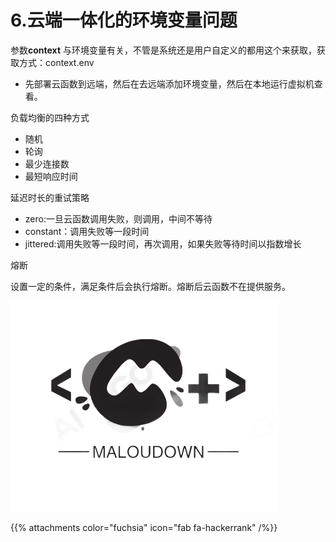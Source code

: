 # 6.云端一体化的环境变量问题

参数**context** 与环境变量有关，不管是系统还是用户自定义的都用这个来获取，获取方式：context.env

- 先部署云函数到远端，然后在去远端添加环境变量，然后在本地运行虚拟机查看。

负载均衡的四种方式

- 随机
- 轮询
- 最少连接数
- 最短响应时间

延迟时长的重试策略

- zero:一旦云函数调用失败，则调用，中间不等待
- constant：调用失败等一段时间
- jittered:调用失败等一段时间，再次调用，如果失败等待时间以指数增长

熔断

设置一定的条件，满足条件后会执行熔断。熔断后云函数不在提供服务。

![e](./log.JPG)

{{% attachments color="fuchsia" icon="fab fa-hackerrank" /%}}